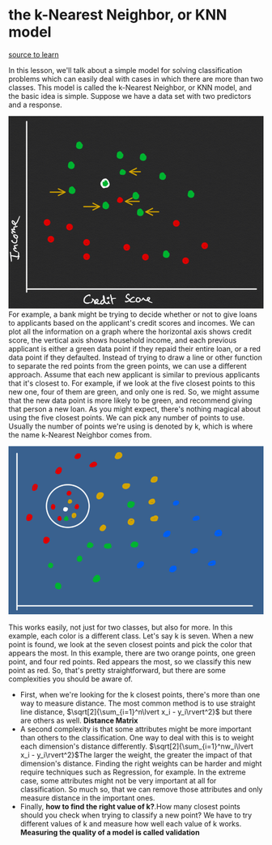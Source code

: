 # the k-Nearest Neighbor, or KNN model
[source to learn](https://web.archive.org/web/20200121091131/http://www.statsoft.com/Textbook/k-Nearest-Neighbors)

In this lesson, we'll talk about a simple model for solving classification problems  which can easily deal with cases in which there are more than two classes. This model is called the k-Nearest Neighbor, or KNN model, and the basic idea is simple. Suppose we have a data set with two predictors and a response. 

![knearest](images/2022/02/knearest.png)
For example, a bank might be trying to decide whether or not to give loans to applicants based on the applicant's credit scores and incomes. We can plot all the information on a graph where the horizontal axis shows credit score, the vertical axis shows household income, and each previous applicant is either a green data point if they repaid their entire loan, or a red data point if they defaulted. Instead of trying to draw a line or other function to separate the red points from the green points, we can use a different approach. Assume that each new applicant is similar to previous applicants that it's closest to. For example, if we look at the five closest points to this new one, four of them are green, and only one is red. So, we might assume that the new data point is more likely to be green, and recommend giving that person a new loan. As you might expect, there's nothing magical about using the five closest points.
We can pick any number of points to use. Usually the number of points we're using is denoted by k, which is where the name k-Nearest Neighbor comes from.

![knearest](images/2022/02/knearest1.png)

This works easily, not just for two classes, but also for more. In this example, each color is a different class. Let's say k is seven.
When a new point is found, we look at the seven closest points and pick the color that appears the most. In this example, there are two orange points, one green point, and four red points. Red appears the most, so we classify this new point as red. So, that's pretty straightforward, but there are some complexities you should be aware of.

- First, when we're looking for the k closest points, there's more than one way to measure distance. The most common method is to use straight line distance, $\sqrt[2]{\sum_{i=1}^n\lvert x_i - y_i\rvert^2}$ but there are others as well. **Distance Matrix**
- A second complexity is that some attributes might be more important than others to the classification. One way to deal with this is to weight each dimension's distance differently. $\sqrt[2]{\sum_{i=1}^nw_i\lvert x_i - y_i\rvert^2}$The larger the weight, the greater the impact of that dimension's distance. Finding the right weights can be harder and might require techniques such as Regression, for example. In the extreme case, some attributes might not be very important at all for classification. So much so, that we can remove those attributes and only measure distance in the important ones.
- Finally, **how to find the right value of k?**.How many closest points should you check when trying to classify a new point? We have to try different values of k and measure how well each value of k works. **Measuring the quality of a model is called validation**